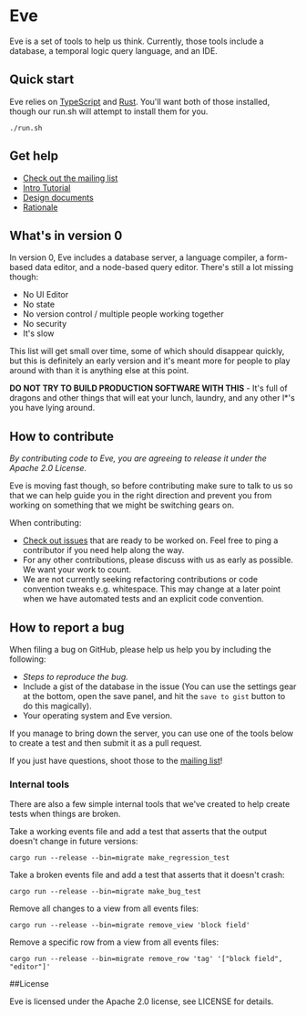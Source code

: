 # Eve

Eve is a set of tools to help us think. Currently, those tools include a database, a temporal logic query language, and an IDE.

## Quick start

Eve relies on [TypeScript](http://www.typescriptlang.org/) and [Rust](https://www.rust-lang.org/). You'll want both of those installed, though our run.sh will attempt to install them for you.

```
./run.sh
```

## Get help

* [Check out the mailing list](https://groups.google.com/forum/#!forum/eve-talk)
* [Intro Tutorial](https://github.com/Kodowa/Eve/tree/dev/tutorials/intro%20tutorial)
* [Design documents](https://github.com/Kodowa/Eve/tree/dev/design)
* [Rationale](https://github.com/Kodowa/Eve/blob/dev/design/rationale.md)

## What's in version 0

In version 0, Eve includes a database server, a language compiler, a form-based data editor, and a node-based query editor. There's still a lot missing though:

* No UI Editor
* No state
* No version control / multiple people working together
* No security
* It's slow

This list will get small over time, some of which should disappear quickly, but this is definitely an early version and it's meant more for people to play around with than it is anything else at this point.

**DO NOT TRY TO BUILD PRODUCTION SOFTWARE WITH THIS** - It's full of dragons and other things that will eat your lunch, laundry, and any other l*'s you have lying around.

## How to contribute

*By contributing code to Eve, you are agreeing to release it under the Apache 2.0 License.*

Eve is moving fast though, so before contributing make sure to talk to us so that we can help guide you in the right direction and prevent you from working on something that we might be switching gears on.

When contributing:

* [Check out issues](https://github.com/Kodowa/Eve/labels/beginner) that are ready to be worked on. Feel free to ping a contributor if you need help along the way.
* For any other contributions, please discuss with us as early as possible. We want your work to count.
* We are not currently seeking refactoring contributions or code convention tweaks e.g. whitespace. This may change at a later point when we have automated tests and an explicit code convention.

## How to report a bug

When filing a bug on GitHub, please help us help you by including the following:

* *Steps to reproduce the bug.*
* Include a gist of the database in the issue (You can use the settings gear at the bottom, open the save panel, and hit the `save to gist` button to do this magically).
* Your operating system and Eve version.

If you manage to bring down the server, you can use one of the tools below to create a test and then submit it as a pull request.

If you just have questions, shoot those to the [mailing list](https://groups.google.com/forum/#!forum/eve-talk)!

### Internal tools

There are also a few simple internal tools that we've created to help create tests when things are broken.

Take a working events file and add a test that asserts that the output doesn't change in future versions:

```
cargo run --release --bin=migrate make_regression_test
```

Take a broken events file and add a test that asserts that it doesn't crash:

```
cargo run --release --bin=migrate make_bug_test
```

Remove all changes to a view from all events files:

```
cargo run --release --bin=migrate remove_view 'block field'
```

Remove a specific row from a view from all events files:

```
cargo run --release --bin=migrate remove_row 'tag' '["block field", "editor"]'
```

##License

Eve is licensed under the Apache 2.0 license, see LICENSE for details.